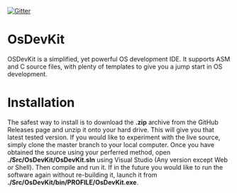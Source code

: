 [![Gitter](https://badges.gitter.im/Join%20Chat.svg)](https://gitter.im/Myvar/OsDevKit?utm_source=badge&utm_medium=badge&utm_campaign=pr-badge)


# OsDevKit
OSDevKit is a simplified, yet powerful OS development IDE. It supports ASM and C source files, with plenty of templates to give you a jump start in OS development.

# Installation
The safest way to install is to download the **.zip** archive from the GitHub Releases page and unzip it onto your hard drive. This will give you that latest tested version. If you would like to experiment with the live source, simply clone the master branch to your local computer. Once you have obtained the source using your perferred method, open **./Src/OsDevKit/OsDevKit.sln** using Visual Studio (Any version except Web or Shell). Then compile and run it. If in the future you would like to run the software again without re-building it, launch it from **./Src/OsDevKit/bin/**PROFILE**/OsDevKit.exe**.
